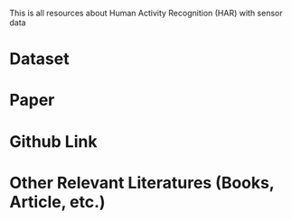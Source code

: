 This is all resources about Human Activity Recognition (HAR) with sensor data

# Dataset

# Paper

# Github Link

# Other Relevant Literatures (Books, Article, etc.)
